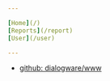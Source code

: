 ```yaml
---

[Home](/) 
[Reports](/report)
[User](/user)

---
```


+ [github: dialogware/www](https://github.com/dialogware/www)
